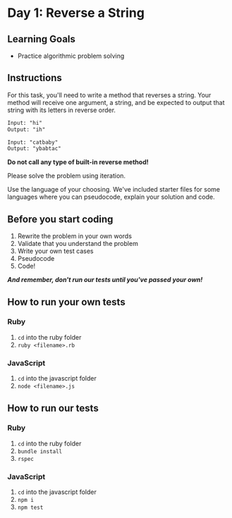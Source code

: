 # Day 1: Reverse a String

## Learning Goals

- Practice algorithmic problem solving

## Instructions

For this task, you'll need to write a method that reverses a string. Your method
will receive one argument, a string, and be expected to output that string with
its letters in reverse order.

```txt
Input: "hi"
Output: "ih"

Input: "catbaby"
Output: "ybabtac"
```

**Do not call any type of built-in reverse method!**

Please solve the problem using iteration.

Use the language of your choosing. We've included starter files for some
languages where you can pseudocode, explain your solution and code.

## Before you start coding

1. Rewrite the problem in your own words
2. Validate that you understand the problem
3. Write your own test cases
4. Pseudocode
5. Code!

**_And remember, don't run our tests until you've passed your own!_**

## How to run your own tests

### Ruby

1. `cd` into the ruby folder
2. `ruby <filename>.rb`

### JavaScript

1. `cd` into the javascript folder
2. `node <filename>.js`

## How to run our tests

### Ruby

1. `cd` into the ruby folder
2. `bundle install`
3. `rspec`

### JavaScript

1. `cd` into the javascript folder
2. `npm i`
3. `npm test`
